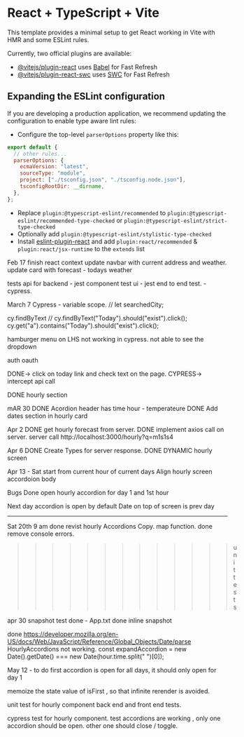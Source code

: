 # React + TypeScript + Vite

This template provides a minimal setup to get React working in Vite with HMR and some ESLint rules.

Currently, two official plugins are available:

- [@vitejs/plugin-react](https://github.com/vitejs/vite-plugin-react/blob/main/packages/plugin-react/README.md) uses [Babel](https://babeljs.io/) for Fast Refresh
- [@vitejs/plugin-react-swc](https://github.com/vitejs/vite-plugin-react-swc) uses [SWC](https://swc.rs/) for Fast Refresh

## Expanding the ESLint configuration

If you are developing a production application, we recommend updating the configuration to enable type aware lint rules:

- Configure the top-level `parserOptions` property like this:

```js
export default {
  // other rules...
  parserOptions: {
    ecmaVersion: "latest",
    sourceType: "module",
    project: ["./tsconfig.json", "./tsconfig.node.json"],
    tsconfigRootDir: __dirname,
  },
};
```

- Replace `plugin:@typescript-eslint/recommended` to `plugin:@typescript-eslint/recommended-type-checked` or `plugin:@typescript-eslint/strict-type-checked`
- Optionally add `plugin:@typescript-eslint/stylistic-type-checked`
- Install [eslint-plugin-react](https://github.com/jsx-eslint/eslint-plugin-react) and add `plugin:react/recommended` & `plugin:react/jsx-runtime` to the `extends` list

Feb 17
finish react context
update navbar with current address and weather.
update card with forecast - todays weather

tests
api for backend - jest
component test ui - jest
end to end test. - cypress.

March 7
Cypress - variable scope.
// let searchedCity;

cy.findByText
// cy.findByText("Today").should("exist").click();
cy.get("a").contains("Today").should("exist").click();

hamburger menu on LHS not working in cypress.
not able to see the dropdown

auth
oauth

DONE-> click on today link and check text on the page.
CYPRESS-> intercept api call

DONE hourly section

mAR 30
DONE Acordion header has time hour - temperateure
DONE Add dates section in hourly card

Apr 2
DONE get hourly forecast from server.
DONE implement axios call on server.
server call
http://localhost:3000/hourly?q=m1s1s4

Apr 6
DONE Create Types for server response.
DONE DYNAMIC hourly screen

Apr 13 - Sat
start from current hour of current days
Align hourly screen
accordoion body

Bugs
Done
open hourly accordion
for day 1 and 1st hour

Next day accordion is open by default
Date on top of screen is prev day

---

Sat 20th 9 am
done revist hourly Accordions Copy. map function.
done remove console errors.

> > > > > > > > > > > > > unit tests

apr 30
snapshot test
done - App.txt
done inline snapshot

done
https://developer.mozilla.org/en-US/docs/Web/JavaScript/Reference/Global_Objects/Date/parse
HourlyAccordions not working.
const expandAccordion =
new Date().getDate() === new Date(hour.time.split(" ")[0]);

> > > > > > > > > > > > > > > > > > > > > > > > > > > > > > > > > > > > > > > > > > > > > > > > > > > > > > > > >

May 12 - to do
first accordion is open for all days,
it should only open for day 1

memoize the state value of isFirst , so that infinite rerender is avoided.

> > > > > > > > > > > > > > > > > > > > > > > > > > > > > > > > >

unit test for hourly component
back end and front end tests.

cypress test for hourly component.
test accordions are working ,
only one accordion should be open.
other one should close / toggle.
